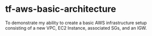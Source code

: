 # tf-aws-basic-architecture
 To demonstrate my ability to create a basic AWS infrastructure setup consisting of a new VPC, EC2 Instance, associated SGs, and an IGW.
